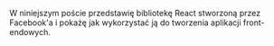 W niniejszym poście przedstawię bibliotekę React stworzoną przez Facebook'a i pokażę jak wykorzystać ją do tworzenia aplikacji front-endowych.

